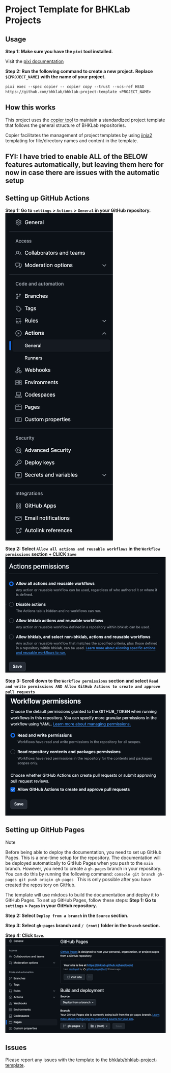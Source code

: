 # Project Template for BHKLab Projects

## Usage

**Step 1: Make sure you have the `pixi` tool installed.**

Visit the [pixi documentation](https://pixi.sh)

**Step 2: Run the following command to create a new project.**
**Replace `${PROJECT_NAME}` with the name of your project.**

```console
pixi exec --spec copier -- copier copy --trust --vcs-ref HEAD https://github.com/bhklab/bhklab-project-template <PROJECT_NAME>
```

## How this works

This project uses the [copier tool](https://copier.readthedocs.io) to maintain
a standardized project template that follows the general structure of BHKLab
repositories.

Copier facilitates the management of project templates by
using [jinja2](https://jinja.palletsprojects.com/) templating for file/directory
names and content in the template.

## FYI: I have tried to enable ALL of the BELOW features automatically, but leaving them here for now in case there are issues with the automatic setup

## Setting up GitHub Actions

**Step 1: Go to `settings` > `Actions` > `General` in your GitHub repository.**
![actions-general](./assets/actions-general-settings.png)

**Step 2: Select `Allow all actions and reusable workflows` in the `Workflow permissions` section + CLICK `Save`**
![actions-permissions](./assets/actions-permissions-settings.png)

**Step 3: Scroll down to the `Workflow permissions` section and select `Read and write permissions AND Allow GitHub Actions to create and approve pull requests`**
![actions-permissions](./assets/actions-permissions-settings-2.png)

## Setting up GitHub Pages

>[!NOTE]
> Before being able to deploy the documentation, you need to set up GitHub Pages.
> This is a one-time setup for the repository. The documentation will be deployed
> automatically to GitHub Pages when you push to the `main` branch.
> However, you need to create a `gh-pages` branch in your repository.
> You can do this by running the following command:
    ```console
    git branch gh-pages
    git push origin gh-pages
    ```
> This is only possible after you have created the repository on GitHub.

The template will use mkdocs to build the documentation and deploy it to GitHub Pages.
To set up GitHub Pages, follow these steps:
**Step 1: Go to `settings` > `Pages` in your GitHub repository.**

**Step 2: Select `Deploy from a branch` in the `Source` section.**

**Step 3: Select `gh-pages` branch and `/ (root)` folder in the `Branch` section.**

**Step 4: Click `Save`.**
![gh-pages](./assets/gh-pages-settings.png)

## Issues

Please report any issues with the template to the
[bhklab/bhklab-project-template](https://github.com/bhklab/bhklab-project-template).
